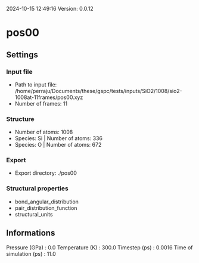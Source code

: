 2024-10-15 12:49:16
Version: 0.0.12
# pos00
## Settings
### Input file
- Path to input file: /home/perraju/Documents/these/gspc/tests/inputs/SiO2/1008/sio2-1008at-11frames/pos00.xyz
- Number of frames: 11
### Structure
- Number of atoms: 1008
- Species: Si | Number of atoms: 336
- Species: O | Number of atoms: 672
### Export
- Export directory: ./pos00
### Structural properties
- bond_angular_distribution
- pair_distribution_function
- structural_units
## Informations
Pressure (GPa) : 0.0
Temperature (K) : 300.0
Timestep (ps) : 0.0016
Time of simulation (ps) : 11.0
